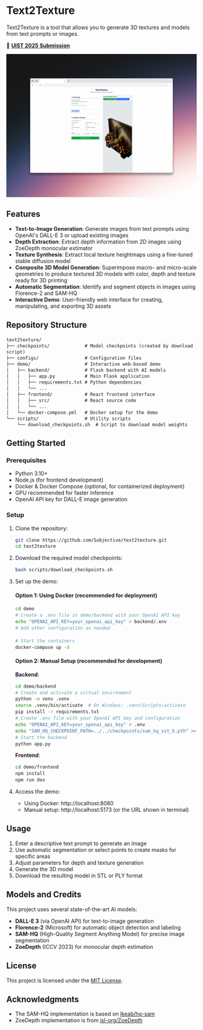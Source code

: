 # Text2Texture

Text2Texture is a tool that allows you to generate 3D textures and models from text prompts or images.

📄 [**UIST 2025 Submission**](https://www.joshyin.cc/static/documents/text2texture-generating-3d-printed-models-with-textures.pdf)

![Text2Texture UI](docs/images/text2texture-ui.png)

## Features

- **Text-to-Image Generation**: Generate images from text prompts using OpenAI's DALL-E 3 or upload existing images
- **Depth Extraction**: Extract depth information from 2D images using ZoeDepth monocular estimator
- **Texture Synthesis**: Extract local texture heightmaps using a fine-tuned stable diffusion model
- **Composite 3D Model Generation**: Superimpose macro- and micro-scale geometries to produce textured 3D models with color, depth and texture ready for 3D printing
- **Automatic Segmentation**: Identify and segment objects in images using Florence-2 and SAM-HQ
- **Interactive Demo**: User-friendly web interface for creating, manipulating, and exporting 3D assets

## Repository Structure

```
text2texture/
├── checkpoints/             # Model checkpoints (created by download script)
├── configs/                 # Configuration files
├── demo/                    # Interactive web-based demo
│   ├── backend/             # Flask backend with AI models
│   │   ├── app.py           # Main Flask application
│   │   ├── requirements.txt # Python dependencies
│   │   └── ...
│   ├── frontend/            # React frontend interface
│   │   ├── src/             # React source code
│   │   └── ...
│   └── docker-compose.yml   # Docker setup for the demo
└── scripts/                 # Utility scripts
    └── download_checkpoints.sh  # Script to download model weights
```

## Getting Started

### Prerequisites

- Python 3.10+
- Node.js (for frontend development)
- Docker & Docker Compose (optional, for containerized deployment)
- GPU recommended for faster inference
- OpenAI API key for DALL-E image generation

### Setup

1. Clone the repository:

   ```bash
   git clone https://github.com/Subjective/text2texture.git
   cd text2texture
   ```

2. Download the required model checkpoints:

   ```bash
   bash scripts/download_checkpoints.sh
   ```

3. Set up the demo:

   #### Option 1: Using Docker (recommended for deployment)

   ```bash
   cd demo
   # Create a .env file in demo/backend with your OpenAI API key
   echo "OPENAI_API_KEY=your_openai_api_key" > backend/.env
   # Add other configuration as needed

   # Start the containers
   docker-compose up -d
   ```

   #### Option 2: Manual Setup (recommended for development)

   **Backend**:

   ```bash
   cd demo/backend
   # Create and activate a virtual environment
   python -m venv .venv
   source .venv/bin/activate  # On Windows: .venv\Scripts\activate
   pip install -r requirements.txt
   # Create .env file with your OpenAI API key and configuration
   echo "OPENAI_API_KEY=your_openai_api_key" > .env
   echo "SAM_HQ_CHECKPOINT_PATH=../../checkpoints/sam_hq_vit_h.pth" >> .env
   # Start the backend
   python app.py
   ```

   **Frontend**:

   ```bash
   cd demo/frontend
   npm install
   npm run dev
   ```

4. Access the demo:
   - Using Docker: http://localhost:8080
   - Manual setup: http://localhost:5173 (or the URL shown in terminal)

## Usage

1. Enter a descriptive text prompt to generate an image
2. Use automatic segmentation or select points to create masks for specific areas
3. Adjust parameters for depth and texture generation
4. Generate the 3D model
5. Download the resulting model in STL or PLY format

## Models and Credits

This project uses several state-of-the-art AI models:

- **DALL-E 3** (via OpenAI API) for text-to-image generation
- **Florence-2** (Microsoft) for automatic object detection and labeling
- **SAM-HQ** (High-Quality Segment Anything Model) for precise image segmentation
- **ZoeDepth** (ICCV 2023) for monocular depth estimation

## License

This project is licensed under the [MIT License](LICENSE).

## Acknowledgments

- The SAM-HQ implementation is based on [lkeab/hq-sam](https://github.com/lkeab/hq-sam)
- ZoeDepth implementation is from [isl-org/ZoeDepth](https://github.com/isl-org/ZoeDepth)
